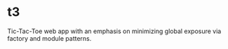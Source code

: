 # t3

Tic-Tac-Toe web app with an emphasis on minimizing global exposure via factory and module patterns.  
